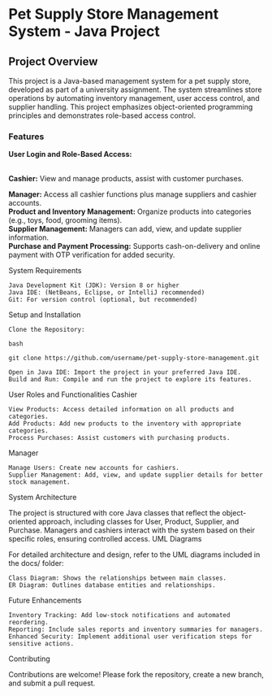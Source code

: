 <h1>Pet Supply Store Management System - Java Project</h1>

<h2>Project Overview</h2>

<P>This project is a Java-based management system for a pet supply store, developed as part of a university assignment. The system streamlines store operations by automating inventory management, user access control, and supplier handling. This project emphasizes object-oriented programming principles and demonstrates role-based access control.</P>


<h3>Features</h3>
<b>User Login and Role-Based Access:</b> </br>
</br>

<b>Cashier:</b> View and manage products, assist with customer purchases.</br>
        
<b>Manager:</b> Access all cashier functions plus manage suppliers and cashier accounts.</br>
<b>Product and Inventory Management:</b> Organize products into categories (e.g., toys, food, grooming items).</br>
<b>Supplier Management:</b> Managers can add, view, and update supplier information.</br>
<b> Purchase and Payment Processing:</b> Supports cash-on-delivery and online payment with OTP verification for added security.</br>

System Requirements

    Java Development Kit (JDK): Version 8 or higher
    Java IDE: (NetBeans, Eclipse, or IntelliJ recommended)
    Git: For version control (optional, but recommended)

Setup and Installation

    Clone the Repository:

    bash

    git clone https://github.com/username/pet-supply-store-management.git

    Open in Java IDE: Import the project in your preferred Java IDE.
    Build and Run: Compile and run the project to explore its features.

User Roles and Functionalities
Cashier

    View Products: Access detailed information on all products and categories.
    Add Products: Add new products to the inventory with appropriate categories.
    Process Purchases: Assist customers with purchasing products.

Manager

    Manage Users: Create new accounts for cashiers.
    Supplier Management: Add, view, and update supplier details for better stock management.

System Architecture

The project is structured with core Java classes that reflect the object-oriented approach, including classes for User, Product, Supplier, and Purchase. Managers and cashiers interact with the system based on their specific roles, ensuring controlled access.
UML Diagrams

For detailed architecture and design, refer to the UML diagrams included in the docs/ folder:

    Class Diagram: Shows the relationships between main classes.
    ER Diagram: Outlines database entities and relationships.

Future Enhancements

    Inventory Tracking: Add low-stock notifications and automated reordering.
    Reporting: Include sales reports and inventory summaries for managers.
    Enhanced Security: Implement additional user verification steps for sensitive actions.

Contributing

Contributions are welcome! Please fork the repository, create a new branch, and submit a pull request.
